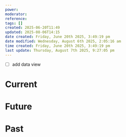 ```yaml
---
power: 
moderator: 
reference: 
tags: []
created: 2025-06-20T11:49
updated: 2025-08-06T14:15
date created: Friday, June 20th 2025, 3:49:19 pm
date modified: Wednesday, August 6th 2025, 2:05:16 am
time created: Friday, June 20th 2025, 3:49:19 pm
last update: Thursday, August 7th 2025, 9:27:05 pm
---
```

- [ ] add data view
# Current
# Future
# Past
